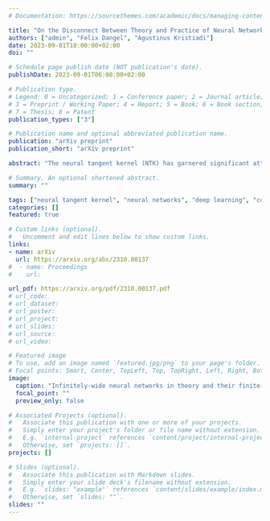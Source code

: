 ```yaml
---
# Documentation: https://sourcethemes.com/academic/docs/managing-content/

title: "On the Disconnect Between Theory and Practice of Neural Networks: Limits of the NTK Perspective"
authors: ["admin", "Felix Dangel", "Agustinus Kristiadi"]
date: 2023-09-01T10:00:00+02:00
doi: ""

# Schedule page publish date (NOT publication's date).
publishDate: 2023-09-01T06:00:00+02:00

# Publication type.
# Legend: 0 = Uncategorized; 1 = Conference paper; 2 = Journal article;
# 3 = Preprint / Working Paper; 4 = Report; 5 = Book; 6 = Book section;
# 7 = Thesis; 8 = Patent
publication_types: ["3"]

# Publication name and optional abbreviated publication name.
publication: "arXiv preprint"
publication_short: "arXiv preprint"

abstract: "The neural tangent kernel (NTK) has garnered significant attention as a theoretical framework for describing the behavior of large-scale neural networks. Kernel methods are theoretically well-understood and as a result enjoy algorithmic benefits, which can be demonstrated to hold in wide synthetic neural network architectures. These advantages include faster optimization, reliable uncertainty quantification and improved continual learning. However, current results quantifying the rate of convergence to the kernel regime suggest that exploiting these benefits requires architectures that are orders of magnitude wider than they are deep. This assumption raises concerns that architectures used in practice do not exhibit behaviors as predicted by the NTK. Here, we supplement previous work on the NTK by empirically investigating whether the limiting regime predicts practically relevant behavior of large-width architectures. Our results demonstrate that this is not the case across multiple domains. This observed disconnect between theory and practice further calls into question to what degree NTK theory should inform architectural and algorithmic choices."

# Summary. An optional shortened abstract.
summary: ""

tags: ["neural tangent kernel", "neural networks", "deep learning", "continual learning", "gaussian processes"]
categories: []
featured: true

# Custom links (optional).
#   Uncomment and edit lines below to show custom links.
links:
- name: arXiv
  url: https://arxiv.org/abs/2310.00137
#  - name: Proceedings
#    url:

url_pdf: https://arxiv.org/pdf/2310.00137.pdf
# url_code: 
# url_dataset:
# url_poster:
# url_project:
# url_slides: 
# url_source:
# url_video: 

# Featured image
# To use, add an image named `featured.jpg/png` to your page's folder.
# Focal points: Smart, Center, TopLeft, Top, TopRight, Left, Right, BottomLeft, Bottom, BottomRight.
image:
  caption: "Infinitely-wide neural networks in theory and their finite-width approximations in practice learn significantly different functions."
  focal_point: ""
  preview_only: false

# Associated Projects (optional).
#   Associate this publication with one or more of your projects.
#   Simply enter your project's folder or file name without extension.
#   E.g. `internal-project` references `content/project/internal-project/index.md`.
#   Otherwise, set `projects: []`.
projects: []

# Slides (optional).
#   Associate this publication with Markdown slides.
#   Simply enter your slide deck's filename without extension.
#   E.g. `slides: "example"` references `content/slides/example/index.md`.
#   Otherwise, set `slides: ""`.
slides: ""
---
```

